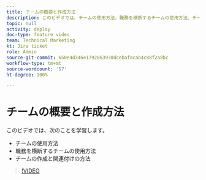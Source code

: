 ```yaml
---
title: チームの概要と作成方法
description: このビデオでは、チームの使用方法、職務を横断するチームの使用方法、チームの作成方法について説明します。
topic: null
activity: deploy
doc-type: feature video
team: Technical Marketing
kt: Jira ticket
role: Admin
source-git-commit: 650e4d346e1792863930dcebafacab4c88f2a8bc
workflow-type: tm+mt
source-wordcount: '57'
ht-degree: 100%

---
```


# チームの概要と作成方法

このビデオでは、次のことを学習します。

* チームの使用方法
* 職務を横断するチームの使用方法
* チームの作成と関連付けの方法

>[!VIDEO](https://video.tv.adobe.com/v/335071/?quality=12&learn=on)
